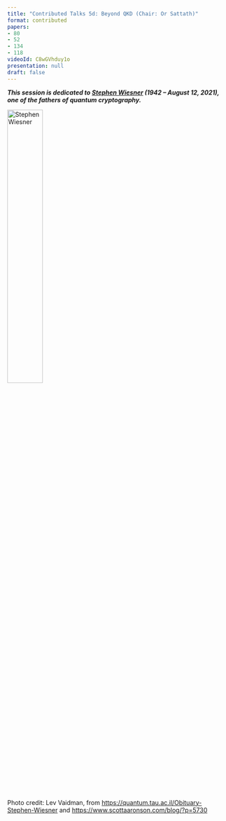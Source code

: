 ```yaml
---
title: "Contributed Talks 5d: Beyond QKD (Chair: Or Sattath)"
format: contributed
papers:
- 80
- 52
- 134
- 118
videoId: C8wGVhduy1o
presentation: null
draft: false
---
```


***This session is dedicated to [Stephen Wiesner](https://en.wikipedia.org/wiki/Stephen_Wiesner) (1942 – August 12, 2021), one of the fathers of quantum cryptography.***

<img src="/images/wiesner-sm.jpg" alt="Stephen Wiesner" title="Stephen Wiesner" style="width:40%;height:auto;" />

Photo credit: Lev Vaidman, from https://quantum.tau.ac.il/Obituary-Stephen-Wiesner and https://www.scottaaronson.com/blog/?p=5730
